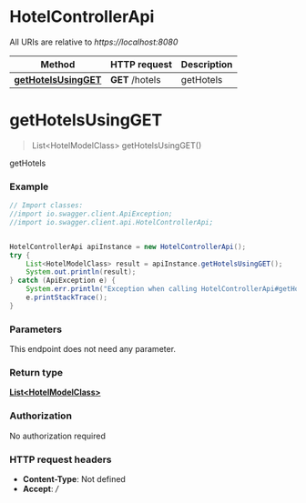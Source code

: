 # HotelControllerApi

All URIs are relative to *https://localhost:8080*

Method | HTTP request | Description
------------- | ------------- | -------------
[**getHotelsUsingGET**](HotelControllerApi.md#getHotelsUsingGET) | **GET** /hotels | getHotels


<a name="getHotelsUsingGET"></a>
# **getHotelsUsingGET**
> List&lt;HotelModelClass&gt; getHotelsUsingGET()

getHotels

### Example
```java
// Import classes:
//import io.swagger.client.ApiException;
//import io.swagger.client.api.HotelControllerApi;


HotelControllerApi apiInstance = new HotelControllerApi();
try {
    List<HotelModelClass> result = apiInstance.getHotelsUsingGET();
    System.out.println(result);
} catch (ApiException e) {
    System.err.println("Exception when calling HotelControllerApi#getHotelsUsingGET");
    e.printStackTrace();
}
```

### Parameters
This endpoint does not need any parameter.

### Return type

[**List&lt;HotelModelClass&gt;**](HotelModelClass.md)

### Authorization

No authorization required

### HTTP request headers

 - **Content-Type**: Not defined
 - **Accept**: */*

